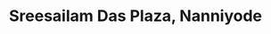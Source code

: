 ---
title: "Sreesailam Das Plaza, Nanniyode"
url: /thiruvananthapuram/sreesailam-das-plaza-nanniyode/
shop: Einkaufszentrum
---